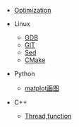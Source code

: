 * [Optimization](optimize.md)

* Linux
	- [GDB](Linux/gdb.md)
	- [GIT](Linux/git.md)
	- [Sed](Linux/sed.md)
	- [CMake](Linux/cmake.md)

* Python
  	- [matplot画图](Python/matplot.md)

* C++
	- [Thread,function](C/thread.md)